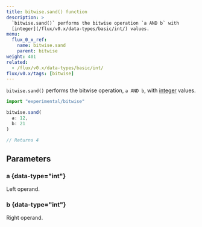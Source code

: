 ```yaml
---
title: bitwise.sand() function
description: >
  `bitwise.sand()` performs the bitwise operation `a AND b` with
  [integer](/flux/v0.x/data-types/basic/int/) values.
menu:
  flux_0_x_ref:
    name: bitwise.sand
    parent: bitwise
weight: 401
related:
  - /flux/v0.x/data-types/basic/int/
flux/v0.x/tags: [bitwise]
---
```


`bitwise.sand()` performs the bitwise operation, `a AND b`, with
[integer](/flux/v0.x/data-types/basic/int/) values.

```js
import "experimental/bitwise"

bitwise.sand(
  a: 12,
  b: 21
)

// Returns 4
```

## Parameters

### a {data-type="int"}
Left operand.

### b {data-type="int"}
Right operand.